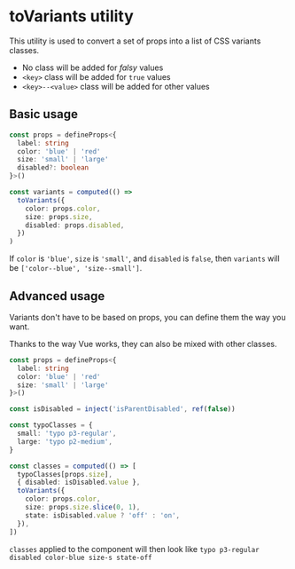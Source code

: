 # toVariants utility

This utility is used to convert a set of props into a list of CSS variants classes.

- No class will be added for _falsy_ values
- `<key>` class will be added for `true` values
- `<key>--<value>` class will be added for other values

## Basic usage

```ts
const props = defineProps<{
  label: string
  color: 'blue' | 'red'
  size: 'small' | 'large'
  disabled?: boolean
}>()

const variants = computed(() =>
  toVariants({
    color: props.color,
    size: props.size,
    disabled: props.disabled,
  })
)
```

If `color` is `'blue'`, `size` is `'small'`, and `disabled` is `false`,
then `variants` will be `['color--blue', 'size--small']`.

## Advanced usage

Variants don't have to be based on props, you can define them the way you want.

Thanks to the way Vue works, they can also be mixed with other classes.

```ts
const props = defineProps<{
  label: string
  color: 'blue' | 'red'
  size: 'small' | 'large'
}>()

const isDisabled = inject('isParentDisabled', ref(false))

const typoClasses = {
  small: 'typo p3-regular',
  large: 'typo p2-medium',
}

const classes = computed(() => [
  typoClasses[props.size],
  { disabled: isDisabled.value },
  toVariants({
    color: props.color,
    size: props.size.slice(0, 1),
    state: isDisabled.value ? 'off' : 'on',
  }),
])
```

`classes` applied to the component will then look like `typo p3-regular disabled color-blue size-s state-off`
